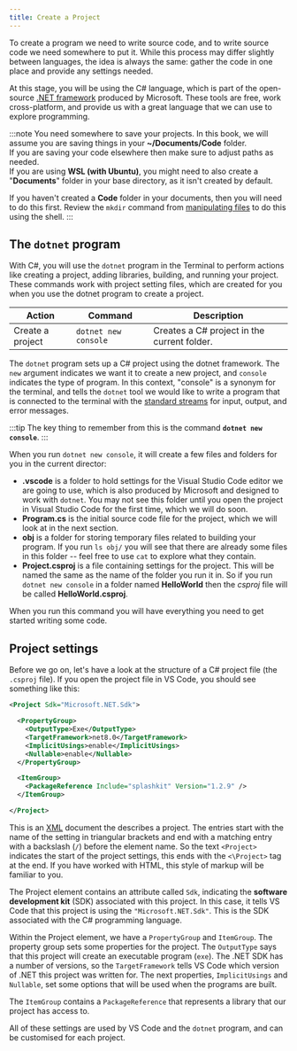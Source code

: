 ```yaml
---
title: Create a Project
---
```


To create a program we need to write source code, and to write source code we need somewhere to put it.
While this process may differ slightly between languages, the idea is always the same: gather the code in one place and provide any settings needed.

At this stage, you will be using the C# language, which is part of the open-source [.NET framework](https://dotnet.microsoft.com/en-us/) produced by Microsoft. These tools are free, work cross-platform, and provide us with a great language that we can use to explore programming.

:::note
You need somewhere to save your projects. In this book, we will assume you are saving things in your **~/Documents/Code** folder.  
If you are saving your code elsewhere then make sure to adjust paths as needed.  
If you are using **WSL (with Ubuntu)**, you might need to also create a "**Documents**" folder in your base directory, as it isn't created by default.

If you haven't created a **Code** folder in your documents, then you will need to do this first.
Review the `mkdir` command from [manipulating files](/book/part-0-getting-started/2-computer-use/2-trailside/05-manipulating-files/#making-a-directory-mkdir) to do this using the shell.
:::

## The `dotnet` program

With C#, you will use the `dotnet` program in the Terminal to perform actions like creating a project, adding libraries, building, and running your project. These commands work with project setting files, which are created for you when you use the dotnet program to create a project.

| **Action**          | **Command** | **Description**                                     |
| ------------------- | ----------- | --------------------------------------------------- |
| Create a project | `dotnet new console`      | Creates a C# project in the current folder. |

The `dotnet` program sets up a C# project using the dotnet framework. The `new` argument indicates we want it to create a new project, and `console` indicates the type of program. In this context, "console" is a synonym for the terminal, and tells the `dotnet` tool we would like to write a program that is connected to the terminal with the [standard streams](/book/part-0-getting-started/2-computer-use/2-trailside/09-streams/) for input, output, and error messages.

:::tip
The key thing to remember from this is the command **`dotnet new console`**.
:::

When you run `dotnet new console`, it will create a few files and folders for you in the current director:

* **.vscode** is a folder to hold settings for the Visual Studio Code editor we are going to use, which is also produced by Microsoft and designed to work with `dotnet`. You may not see this folder until you open the project in Visual Studio Code for the first time, which we will do soon.
* **Program.cs** is the initial source code file for the project, which we will look at in the next section.
* **obj** is a folder for storing temporary files related to building your program. If you run `ls obj/` you will see that there are already some files in this folder -- feel free to use `cat` to explore what they contain.
* **Project.csproj** is a file containing settings for the project. This will be named the same as the name of the folder you run it in. So if you run `dotnet new console` in a folder named **HelloWorld** then the *csproj* file will be called **HelloWorld.csproj**.

When you run this command you will have everything you need to get started writing some code.

## Project settings

Before we go on, let's have a look at the structure of a C# project file (the `.csproj` file). If you open the project file in VS Code, you should see something like this:

```xml
<Project Sdk="Microsoft.NET.Sdk">

  <PropertyGroup>
    <OutputType>Exe</OutputType>
    <TargetFramework>net8.0</TargetFramework>
    <ImplicitUsings>enable</ImplicitUsings>
    <Nullable>enable</Nullable>
  </PropertyGroup>

  <ItemGroup>
    <PackageReference Include="splashkit" Version="1.2.9" />
  </ItemGroup>

</Project>
```

This is an [XML](https://en.wikipedia.org/wiki/XML) document the describes a project. The entries start with the name of the setting in triangular brackets and end with a matching entry with a backslash (`/`) before the element name. So the text `<Project>` indicates the start of the project settings, this ends with the `<\Project>` tag at the end. If you have worked with HTML, this style of markup will be familiar to you.

The Project element contains an attribute called `Sdk`, indicating the **software development kit** (SDK) associated with this project. In this case, it tells VS Code that this project is using the `"Microsoft.NET.Sdk"`. This is the SDK associated with the C# programming language.

Within the Project element, we have a `PropertyGroup` and `ItemGroup`. The property group sets some properties for the project. The `OutputType` says that this project will create an executable program (`exe`). The .NET SDK has a number of versions, so the `TargetFramework` tells VS Code which version of .NET this project was written for. The next properties, `ImplicitUsings` and `Nullable`, set some options that will be used when the programs are built.

The `ItemGroup` contains a `PackageReference` that represents a library that our project has access to.

All of these settings are used by VS Code and the `dotnet` program, and can be customised for each project.
